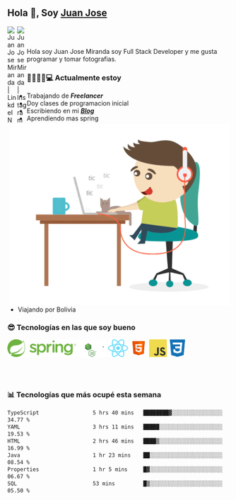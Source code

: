 ## Hola 👋, Soy [Juan Jose](http://juanjoses.me)

<a href="https://www.linkedin.com/in/juanjosemirandam/">
  <img align="left" alt="Juan Jose Miranda | LinkdeIN" width="22px" src="https://cdn.jsdelivr.net/npm/simple-icons@v3/icons/linkedin.svg" />
</a>

<a href="https://www.instagram.com/juan.jose.miranda/">
  <img align="left" alt="Juan Jose Miranda | Instagram" width="22px" src="https://cdn.jsdelivr.net/npm/simple-icons@v3/icons/instagram.svg" />
</a>

<br /> <br />

Hola soy Juan Jose Miranda soy Full Stack Developer y me gusta programar y tomar fotografias.

<img align="right" alt="GIF" src="./images/gif-juanjose.gif" width="500" max-height="320" />

### 👨‍💻🕵‍♀💻 Actualmente estoy

- Trabajando de ***Freelancer***
- Doy clases de programacion inicial
- Escribiendo en mi ***[Blog](http://juanjoses.me)***
- Aprendiendo mas spring
- Viajando por Bolivia 

### 😎 Tecnologías en las que soy bueno

<code><img alt="Spring" height="40px" src="./images/spring-icon.svg"/></code>
<code><img alt="NodeJS" height="40px" src="./images/nodejs-icon.svg" /></code>
<code><img alt="ReactJS" height="40px" src="./images/react-icon.svg" /></code>
<code><img alt="HTML5" height="40px" src="./images/html-icon.png" /></code>
<code><img alt="JavaScript" height="40px" src="./images/js-icon.png"  /></code>
<code><img alt="CSS3" height="40px" src="./images/css-icon.png" /></code>

<br/><br/>

### 📊 Tecnologías que más ocupé esta semana

<!--START_SECTION:waka-->

```text
TypeScript                 5 hrs 40 mins   ████████▓░░░░░░░░░░░░░░░░   34.77 %
YAML                       3 hrs 11 mins   █████░░░░░░░░░░░░░░░░░░░░   19.53 %
HTML                       2 hrs 46 mins   ████▒░░░░░░░░░░░░░░░░░░░░   16.99 %
Java                       1 hr 23 mins    ██░░░░░░░░░░░░░░░░░░░░░░░   08.54 %
Properties                 1 hr 5 mins     █▓░░░░░░░░░░░░░░░░░░░░░░░   06.67 %
SQL                        53 mins         █▒░░░░░░░░░░░░░░░░░░░░░░░   05.50 %
```

<!--END_SECTION:waka-->

<!-- ### 📌🤓 Últimos artículos en mi blog -->
